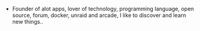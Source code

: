 - Founder of alot apps, lover of technology, programming language, open source, forum, docker, unraid and arcade, I like to discover and learn new things..
  <br>


































































































































































































































































































































































































































































































































































































































































































































































































































































